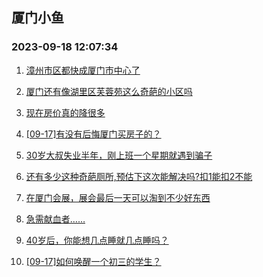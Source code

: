## 厦门小鱼 
### 2023-09-18 12:07:34

1. [漳州市区都快成厦门市中心了](http://bbs.xmfish.com/read-htm-tid-18073814.html)

2. [厦门还有像湖里区芙蓉苑这么奇葩的小区吗](http://bbs.xmfish.com/read-htm-tid-18073928.html)

3. [现在房价真的降很多](http://bbs.xmfish.com/read-htm-tid-18074040.html)

4. [[09-17]有没有后悔厦门买房子的？](http://bbs.xmfish.com/read-htm-tid-18073931.html)

5. [30岁大叔失业半年，刚上班一个星期就遇到骗子](http://bbs.xmfish.com/read-htm-tid-18073993.html)

6. [还有多少这种奇葩厕所,预估下这次能解决吗?扣1能扣2不能](http://bbs.xmfish.com/read-htm-tid-18073902.html)

7. [在厦门会展，展会最后一天可以淘到不少好东西](http://bbs.xmfish.com/read-htm-tid-18074048.html)

8. [急需献血者……](http://bbs.xmfish.com/read-htm-tid-18073865.html)

9. [40岁后，你能想几点睡就几点睡吗？](http://bbs.xmfish.com/read-htm-tid-18074071.html)

10. [[09-17]如何唤醒一个初三的学生？](http://bbs.xmfish.com/read-htm-tid-18073945.html)

